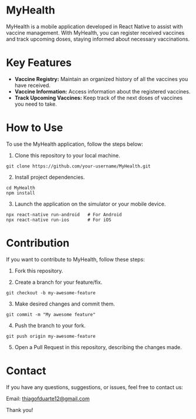 # MyHealth
MyHealth is a mobile application developed in React Native to assist with vaccine management. 
With MyHealth, you can register received vaccines and track upcoming doses, staying informed about necessary vaccinations.

# Key Features
* **Vaccine Registry:** Maintain an organized history of all the vaccines you have received.
* **Vaccine Information:** Access information about the registered vaccines.
* **Track Upcoming Vaccines:** Keep track of the next doses of vaccines you need to take.
  
# How to Use
To use the MyHealth application, follow the steps below:

1. Clone this repository to your local machine.

  ~~~
  git clone https://github.com/your-username/MyHealth.git
  ~~~
2. Install project dependencies.

  ~~~
  cd MyHealth
  npm install
  ~~~
3. Launch the application on the simulator or your mobile device.

  ~~~
  npx react-native run-android   # For Android
  npx react-native run-ios       # For iOS
  ~~~

# Contribution
If you want to contribute to MyHealth, follow these steps:

1. Fork this repository.

2. Create a branch for your feature/fix.

~~~
git checkout -b my-awesome-feature
~~~
3. Make desired changes and commit them.

~~~
git commit -m "My awesome feature"
~~~
4. Push the branch to your fork.

~~~
git push origin my-awesome-feature
~~~
5. Open a Pull Request in this repository, describing the changes made.

# Contact
If you have any questions, suggestions, or issues, feel free to contact us:

Email: thiagofduarte12@gmail.com

Thank you!
